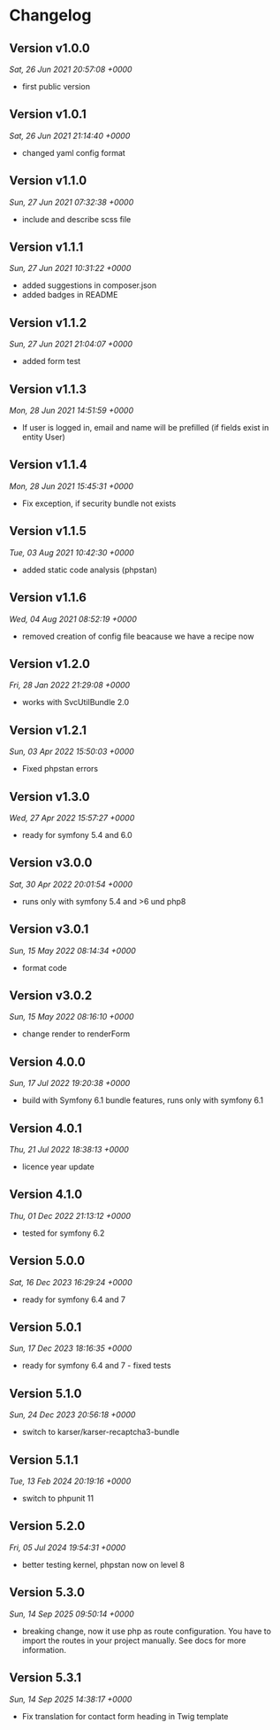 # Changelog

## Version v1.0.0
*Sat, 26 Jun 2021 20:57:08 +0000*
- first public version


## Version v1.0.1
*Sat, 26 Jun 2021 21:14:40 +0000*
- changed yaml config format


## Version v1.1.0
*Sun, 27 Jun 2021 07:32:38 +0000*
- include and describe scss file


## Version v1.1.1
*Sun, 27 Jun 2021 10:31:22 +0000*
- added suggestions in composer.json
- added badges in README


## Version v1.1.2
*Sun, 27 Jun 2021 21:04:07 +0000*
- added form test


## Version v1.1.3
*Mon, 28 Jun 2021 14:51:59 +0000*
- If user is logged in, email and name will be prefilled (if fields exist in entity User)


## Version v1.1.4
*Mon, 28 Jun 2021 15:45:31 +0000*
- Fix exception, if security bundle not exists


## Version v1.1.5
*Tue, 03 Aug 2021 10:42:30 +0000*
- added static code analysis (phpstan)


## Version v1.1.6
*Wed, 04 Aug 2021 08:52:19 +0000*
- removed creation of config file beacause we have a recipe now


## Version v1.2.0
*Fri, 28 Jan 2022 21:29:08 +0000*
- works with SvcUtilBundle 2.0


## Version v1.2.1
*Sun, 03 Apr 2022 15:50:03 +0000*
- Fixed phpstan errors


## Version v1.3.0
*Wed, 27 Apr 2022 15:57:27 +0000*
- ready for symfony 5.4 and 6.0


## Version v3.0.0
*Sat, 30 Apr 2022 20:01:54 +0000*
- runs only with symfony 5.4 and >6 und php8


## Version v3.0.1
*Sun, 15 May 2022 08:14:34 +0000*
- format code


## Version v3.0.2
*Sun, 15 May 2022 08:16:10 +0000*
- change render to renderForm


## Version 4.0.0
*Sun, 17 Jul 2022 19:20:38 +0000*
- build with Symfony 6.1 bundle features, runs only with symfony 6.1


## Version 4.0.1
*Thu, 21 Jul 2022 18:38:13 +0000*
- licence year update


## Version 4.1.0
*Thu, 01 Dec 2022 21:13:12 +0000*
- tested for symfony 6.2


## Version 5.0.0
*Sat, 16 Dec 2023 16:29:24 +0000*
- ready for symfony 6.4 and 7


## Version 5.0.1
*Sun, 17 Dec 2023 18:16:35 +0000*
- ready for symfony 6.4 and 7 - fixed tests


## Version 5.1.0
*Sun, 24 Dec 2023 20:56:18 +0000*
- switch to karser/karser-recaptcha3-bundle


## Version 5.1.1
*Tue, 13 Feb 2024 20:19:16 +0000*
- switch to phpunit 11


## Version 5.2.0
*Fri, 05 Jul 2024 19:54:31 +0000*
- better testing kernel, phpstan now on level 8


## Version 5.3.0
*Sun, 14 Sep 2025 09:50:14 +0000*
- breaking change, now it use php as route configuration. You have to import the routes in your project manually. See docs for more information.


## Version 5.3.1
*Sun, 14 Sep 2025 14:38:17 +0000*
- Fix translation for contact form heading in Twig template
